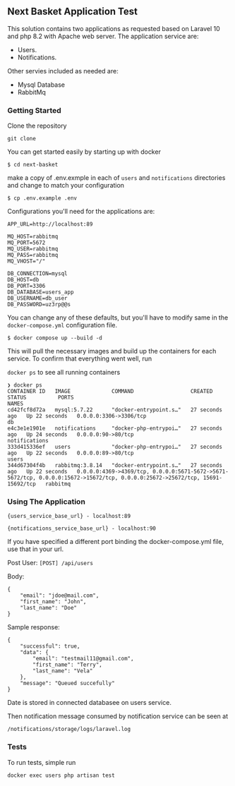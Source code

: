## Next Basket Application Test

This solution contains two applications as requested based on Laravel 10 and php 8.2 with Apache web server. The application service are:

- Users.
- Notifications.

Other servies included as needed are:

- Mysql Database
- RabbitMq

### Getting Started

Clone the repository

`git clone`

You can get started easily by starting up with docker

`$ cd next-basket`

make a copy of .env.exmple in each of `users` and `notifications` directories and change to match your configuration

`$ cp .env.example .env`

Configurations you'll need for the applications are:

```
APP_URL=http://localhost:89

MQ_HOST=rabbitmq
MQ_PORT=5672
MQ_USER=rabbitmq
MQ_PASS=rabbitmq
MQ_VHOST="/"

DB_CONNECTION=mysql
DB_HOST=db
DB_PORT=3306
DB_DATABASE=users_app
DB_USERNAME=db_user
DB_PASSWORD=uz3rp@@s
```

You can change any of these defaults, but you'll have to modify same in the `docker-compose.yml` configuration file.

`$ docker compose up --build -d`

This will pull the necessary images and build up the containers for each service.
To confirm that everything went well, run

`docker ps` to see all running containers

```
❯ docker ps
CONTAINER ID   IMAGE             COMMAND                  CREATED          STATUS          PORTS                                                                                                                           NAMES
cd42fcf8d72a   mysql:5.7.22      "docker-entrypoint.s…"   27 seconds ago   Up 22 seconds   0.0.0.0:3306->3306/tcp                                                                                                          db
e4c3e1e1901e   notifications     "docker-php-entrypoi…"   27 seconds ago   Up 24 seconds   0.0.0.0:90->80/tcp                                                                                                              notifications
333d415336ef   users             "docker-php-entrypoi…"   27 seconds ago   Up 22 seconds   0.0.0.0:89->80/tcp                                                                                                              users
344d67304f4b   rabbitmq:3.8.14   "docker-entrypoint.s…"   27 seconds ago   Up 22 seconds   0.0.0.0:4369->4369/tcp, 0.0.0.0:5671-5672->5671-5672/tcp, 0.0.0.0:15672->15672/tcp, 0.0.0.0:25672->25672/tcp, 15691-15692/tcp   rabbitmq
```

### Using The Application

`{users_service_base_url} - localhost:89`

`{notifications_service_base_url} - localhost:90`

If you have specified a different port binding the docker-compose.yml file, use that in your url.

Post User:
`[POST] /api/users`

Body:

```
{
    "email": "jdoe@mail.com",
    "first_name": "John",
    "last_name": "Doe"
}
```

Sample response:

```
{
    "successful": true,
    "data": {
        "email": "testmail11@gmail.com",
        "first_name": "Terry",
        "last_name": "Vela"
    },
    "message": "Queued succefully"
}
```

Date is stored in connected databasee on users service.

Then notification message consumed by notification service can be seen at

`/notifications/storage/logs/laravel.log`

### Tests

To run tests, simple run

`docker exec users php artisan test`
